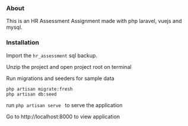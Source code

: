 ### About

This is an HR Assessment Assignment made with php laravel, vuejs and mysql.

### Installation
Import the ``hr_assessment`` sql backup.

Unzip the project and open project root on terminal

Run migrations and seeders for sample data

```
php artisan migrate:fresh
php artisan db:seed
```

run
``
 php artisan serve 
``
to serve the application

Go to http://localhost:8000 to view application

